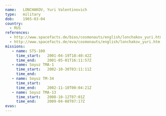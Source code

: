 ```yaml
---
name:	LONCHAKOV, Yuri Valentinovich 
type:	military
dob:	1965-03-04
country:
  - RUS
references:
  - http://www.spacefacts.de/bios/cosmonauts/english/lonchakov_yuri.htm
  - http://www.spacefacts.de/eva/cosmonauts/english/lonchakov_yuri.htm
missions:
   - name: STS-100
     time_start:   2001-04-19T18:40:42Z
     time_end:     2001-05-01T16:11:57Z
   - name: Soyuz TMA-1
     time_start:   2002-10-30T03:11:11Z
     time_end:     
   - name: Soyuz TM-34
     time_start:   
     time_end:     2002-11-10T00:04:21Z
   - name: Soyuz TMA-13
     time_start:   2008-10-12T07:01Z
     time_end:     2009-04-08T07:17Z
evas:
---
```

